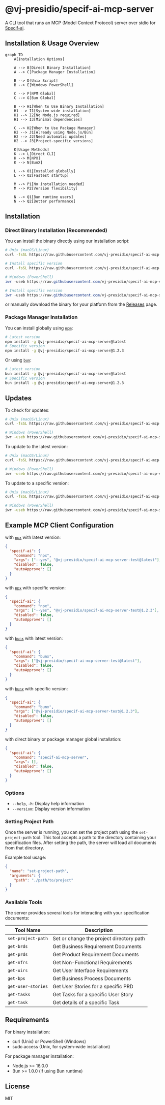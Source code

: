 # @vj-presidio/specif-ai-mcp-server

A CLI tool that runs an MCP (Model Context Protocol) server over stdio for [Specif-ai](https://github.com/presidio-oss/specif-ai).

## Installation & Usage Overview

```mermaid
graph TD
    A[Installation Options]

    A --> B[Direct Binary Installation]
    A --> C[Package Manager Installation]

    B --> D[Unix Script]
    B --> E[Windows PowerShell]

    C --> F[NPM Global]
    C --> G[Bun Global]

    B --> H1[When to Use Binary Installation]
    H1 --> I1[System-wide installation]
    H1 --> I2[No Node.js required]
    H1 --> I3[Minimal dependencies]

    C --> H2[When to Use Package Manager]
    H2 --> J1[Already using Node.js/Bun]
    H2 --> J2[Need automatic updates]
    H2 --> J3[Project-specific versions]

    K[Usage Methods]
    K --> L[Direct CLI]
    K --> M[NPX]
    K --> N[BunX]

    L --> O1[Installed globally]
    L --> O2[Fastest startup]

    M --> P1[No installation needed]
    M --> P2[Version flexibility]

    N --> Q1[Bun runtime users]
    N --> Q2[Better performance]
```

## Installation

### Direct Binary Installation (Recommended)

You can install the binary directly using our installation script:

```bash
# Unix (macOS/Linux)
curl -fsSL https://raw.githubusercontent.com/vj-presidio/specif-ai-mcp-server/main/install.sh | sh

# Install specific version
curl -fsSL https://raw.githubusercontent.com/vj-presidio/specif-ai-mcp-server/main/install.sh | sh -s -- -v 1.2.3
```

```powershell
# Windows (PowerShell)
iwr -useb https://raw.githubusercontent.com/vj-presidio/specif-ai-mcp-server/main/install.ps1 | iex

# Install specific version
iwr -useb https://raw.githubusercontent.com/vj-presidio/specif-ai-mcp-server/main/install.ps1 | iex -v 1.2.3
```

or manually download the binary for your platform from the [Releases](https://github.com/vj-presidio/specif-ai-mcp-server/releases/latest) page.

### Package Manager Installation

You can install globally using [`npm`](https://docs.npmjs.com/cli/v11/commands/npm):

```bash
# Latest version
npm install -g @vj-presidio/specif-ai-mcp-server@latest
# Specific version
npm install -g @vj-presidio/specif-ai-mcp-server@1.2.3
```

Or using [`bun`](https://bun.sh/docs/cli/install):

```bash
# Latest version
bun install -g @vj-presidio/specif-ai-mcp-server@latest
# Specific version
bun install -g @vj-presidio/specif-ai-mcp-server@1.2.3
```

## Updates

To check for updates:

```bash
# Unix (macOS/Linux)
curl -fsSL https://raw.githubusercontent.com/vj-presidio/specif-ai-mcp-server/main/update.sh | sh -s -- -c

# Windows (PowerShell)
iwr -useb https://raw.githubusercontent.com/vj-presidio/specif-ai-mcp-server/main/update.ps1 | iex -c
```

To update to the latest version:

```bash
# Unix (macOS/Linux)
curl -fsSL https://raw.githubusercontent.com/vj-presidio/specif-ai-mcp-server/main/update.sh | sh

# Windows (PowerShell)
iwr -useb https://raw.githubusercontent.com/vj-presidio/specif-ai-mcp-server/main/update.ps1 | iex
```

To update to a specific version:

```bash
# Unix (macOS/Linux)
curl -fsSL https://raw.githubusercontent.com/vj-presidio/specif-ai-mcp-server/main/update.sh | sh -s -- -v 1.2.3

# Windows (PowerShell)
iwr -useb https://raw.githubusercontent.com/vj-presidio/specif-ai-mcp-server/main/update.ps1 | iex -v 1.2.3
```

## Example MCP Client Configuration

with [`npx`](https://docs.npmjs.com/cli/v8/commands/npx) with latest version:

```json
{
  "specif-ai": {
    "command": "npx",
    "args": ["--yes", "@vj-presidio/specif-ai-mcp-server-test@latest"],
    "disabled": false,
    "autoApprove": []
  }
}
```

with [`npx`](https://docs.npmjs.com/cli/v8/commands/npx) with specific version:

```json
{
  "specif-ai": {
    "command": "npx",
    "args": ["--yes", "@vj-presidio/specif-ai-mcp-server-test@1.2.3"],
    "disabled": false,
    "autoApprove": []
  }
}
```

with [`bunx`](https://bun.sh/docs/cli/bunx) with latest version:

```json
{
  "specif-ai": {
    "command": "bunx",
    "args": ["@vj-presidio/specif-ai-mcp-server-test@latest"],
    "disabled": false,
    "autoApprove": []
  }
}
```

with [`bunx`](https://bun.sh/docs/cli/bunx) with specific version:

```json
{
  "specif-ai": {
    "command": "bunx",
    "args": ["@vj-presidio/specif-ai-mcp-server-test@1.2.3"],
    "disabled": false,
    "autoApprove": []
  }
}
```

with direct binary or package manager global installation:

```json
{
  "specif-ai": {
    "command": "specif-ai-mcp-server",
    "args": [],
    "disabled": false,
    "autoApprove": []
  }
}
```

### Options

- `--help`, `-h`: Display help information
- `--version`: Display version information

### Setting Project Path

Once the server is running, you can set the project path using the `set-project-path` tool. This tool accepts a path to the directory containing your specification files. After setting the path, the server will load all documents from that directory.

Example tool usage:

```json
{
  "name": "set-project-path",
  "arguments": {
    "path": "./path/to/project"
  }
}
```

### Available Tools

The server provides several tools for interacting with your specification documents:

| Tool Name          | Description                              |
| ------------------ | ---------------------------------------- |
| `set-project-path` | Set or change the project directory path |
| `get-brds`         | Get Business Requirement Documents       |
| `get-prds`         | Get Product Requirement Documents        |
| `get-nfrs`         | Get Non-Functional Requirements          |
| `get-uirs`         | Get User Interface Requirements          |
| `get-bps`          | Get Business Process Documents           |
| `get-user-stories` | Get User Stories for a specific PRD      |
| `get-tasks`        | Get Tasks for a specific User Story      |
| `get-task`         | Get details of a specific Task           |

## Requirements

For binary installation:

- curl (Unix) or PowerShell (Windows)
- sudo access (Unix, for system-wide installation)

For package manager installation:

- Node.js >= 16.0.0
- Bun >= 1.0.0 (if using Bun runtime)

## License

MIT
